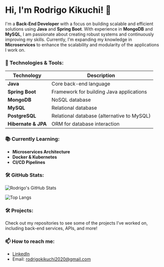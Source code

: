 # Hi, I'm Rodrigo Kikuchi! 👋

I'm a **Back-End Developer** with a focus on building scalable and efficient solutions using **Java** and **Spring Boot**. With experience in **MongoDB** and **MySQL**, I am passionate about creating robust systems and continuously improving my skills. Currently, I'm expanding my knowledge in **Microservices** to enhance the scalability and modularity of the applications I work on.

### 🔧 Technologies & Tools:

| Technology        | Description                            |
|-------------------|----------------------------------------|
| **Java**          | Core back-end language                 |
| **Spring Boot**    | Framework for building Java applications |
| **MongoDB**       | NoSQL database                         |
| **MySQL**         | Relational database                    |
| **PostgreSQL**    | Relational database (alternative to MySQL) |
| **Hibernate & JPA**| ORM for database interaction           |

### 📚 Currently Learning:
- **Microservices Architecture**
- **Docker & Kubernetes**
- **CI/CD Pipelines**

### 🛠️ GitHub Stats:
![Rodrigo's GitHub Stats](https://github-readme-stats.vercel.app/api?username=rodrigokferreira&show_icons=true&theme=radical)

![Top Langs](https://github-readme-stats.vercel.app/api/top-langs/?username=rodrigokferreira&layout=compact&theme=radical)

### 🛠️ Projects:
Check out my repositories to see some of the projects I’ve worked on, including back-end services, APIs, and more!

### 📫 How to reach me:
- [LinkedIn]([https://www.linkedin.com/in/rodrigokikuchi](https://www.linkedin.com/in/rodrigo-kikuchi-434528220/))
- Email: rodrigokikuchi2020@gmail.com
